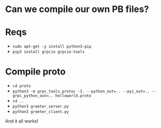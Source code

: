 # Can we compile our own PB files?

# Reqs

* `sudo apt-get -y install python3-pip`
* `pip3 install grpcio grpcio-tools`

# Compile proto

* `cd proto`
* `python3 -m grpc_tools.protoc -I. --python_out=.. --pyi_out=.. --grpc_python_out=.. helloworld.proto`
* `cd ..`
* `python3 greeter_server.py`
* `python3 greeter_client.py`

And it all works!


